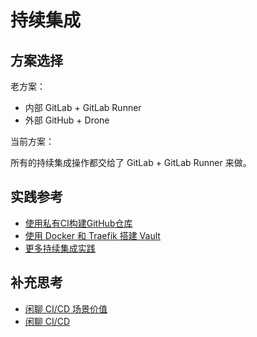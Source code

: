 # 持续集成

## 方案选择

老方案：

- 内部 GitLab + GitLab Runner
- 外部 GitHub + Drone

当前方案：

所有的持续集成操作都交给了 GitLab + GitLab Runner 来做。

## 实践参考

- [使用私有CI构建GitHub仓库](https://soulteary.com/2018/05/25/professional-thinking.html)
- [使用 Docker 和 Traefik 搭建 Vault](https://soulteary.com/2019/05/02/build-vault-using-docker-and-traefik.html)
- [更多持续集成实践](https://soulteary.com/tags/ci-cd.html)

## 补充思考

- [闲聊 CI/CD 场景价值](https://soulteary.com/2018/05/17/the-value-of-continuous-integration.html)
- [闲聊 CI/CD](https://soulteary.com/2018/05/14/about-ci.html)
